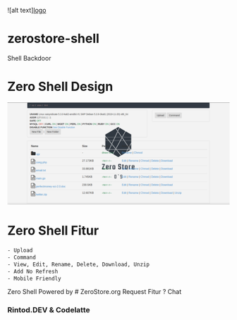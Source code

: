 
![alt text][logo](https://raw.githubusercontent.com/con7ext/zerostore-shell/master/logo_transparent.png)
# zerostore-shell
Shell Backdoor

# Zero Shell Design
![alt text](https://raw.githubusercontent.com/con7ext/zerostore-shell/master/screenshot/Screenshot_2020-02-17_00-28-06.png)

# Zero Shell Fitur
```
- Upload
- Command
- View, Edit, Rename, Delete, Download, Unzip
- Add No Refresh
- Mobile Friendly
```

Zero Shell Powered by # ZeroStore.org
Request Fitur ? Chat 
### Rintod.DEV & Codelatte
